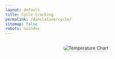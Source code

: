 ```yaml
---
layout: default
title: Cycle tracking
permalink: /danslalune/cycle/
sitemap: false
robots: noindex
---
```


<style>
.chart-container { 
  text-align: center; 
  margin: 30px 0; 
  display: flex;
  justify-content: center;
  align-items: center;
}
.chart-container img { 
  max-width: 70%; 
  height: auto; 
  border-radius: 8px;
  box-shadow: 0 4px 12px rgba(0,0,0,0.1);
}
</style>

<div class="chart-container">
  <img src="{{ '/assets/images/cycle/temperature-chart.png' | relative_url }}" alt="Temperature Chart">
</div>

